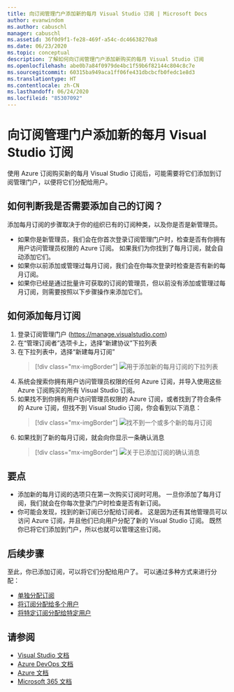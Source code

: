 ```yaml
---
title: 向订阅管理门户添加新的每月 Visual Studio 订阅 | Microsoft Docs
author: evanwindom
ms.author: cabuschl
manager: cabuschl
ms.assetid: 36f0d9f1-fe28-469f-a54c-dc46638270a8
ms.date: 06/23/2020
ms.topic: conceptual
description: 了解如何向订阅管理门户添加新购买的每月 Visual Studio 订阅
ms.openlocfilehash: abe0b7a84f0979de4bc1f59b6f82144c804c8c7e
ms.sourcegitcommit: 60315ba949aca1ff06fe431dbcbcfb0fedc1e8d3
ms.translationtype: HT
ms.contentlocale: zh-CN
ms.lasthandoff: 06/24/2020
ms.locfileid: "85307092"
---
```

# <a name="add-new-monthly-visual-studio-subscriptions-to-the-subscriptions-administration-portal"></a>向订阅管理门户添加新的每月 Visual Studio 订阅
使用 Azure 订阅购买新的每月 Visual Studio 订阅后，可能需要将它们添加到订阅管理门户，以便将它们分配给用户。  

## <a name="how-do-i-know-if-i-need-to-add-my-subscriptions"></a>如何判断我是否需要添加自己的订阅？
添加每月订阅的步骤取决于你的组织已有的订阅种类，以及你是否是新管理员。
- 如果你是新管理员，我们会在你首次登录订阅管理门户时，检查是否有你拥有用户访问管理员权限的 Azure 订阅。  如果我们为你找到了每月订阅，就会自动添加它们。 
- 如果你以前添加或管理过每月订阅，我们会在你每次登录时检查是否有新的每月订阅。 
- 如果你已经是通过批量许可获取的订阅的管理员，但以前没有添加或管理过每月订阅，则需要按照以下步骤操作来添加它们。

## <a name="how-to-add-monthly-subscriptions"></a>如何添加每月订阅
1. 登录订阅管理门户 (<https://manage.visualstudio.com>)
1. 在“管理订阅者”选项卡上，选择“新建协议”下拉列表 
1. 在下拉列表中，选择“新建每月订阅”
   > [!div class="mx-imgBorder"]
   > ![用于添加新的每月订阅的下拉列表](_img/add-monthly-subs/add-subs-drop-down.png)
1. 系统会搜索你拥有用户访问管理员权限的任何 Azure 订阅，并导入使用这些 Azure 订阅购买的所有 Visual Studio 订阅。
1. 如果找不到你拥有用户访问管理员权限的 Azure 订阅，或者找到了符合条件的 Azure 订阅，但找不到 Visual Studio 订阅，你会看到以下消息：
   > [!div class="mx-imgBorder"]
   > ![找不到一个或多个新的每月订阅](_img/add-monthly-subs/no-subs-found.png)
1. 如果找到了新的每月订阅，就会向你显示一条确认消息
   > [!div class="mx-imgBorder"]
   > ![关于已添加订阅的确认消息](_img/add-monthly-subs/subs-added-confirmation.png)

## <a name="things-to-keep-in-mind"></a>要点
- 添加新的每月订阅的选项只在第一次购买订阅时可用。  一旦你添加了每月订阅，我们就会在你每次登录门户时检查是否有新订阅。 
- 你可能会发现，找到的新订阅已分配给订阅者。  这是因为还有其他管理员可以访问 Azure 订阅，并且他们已向用户分配了新的 Visual Studio 订阅。  既然你已将它们添加到门户，所以也就可以管理这些订阅。 

## <a name="next-steps"></a>后续步骤
至此，你已添加订阅，可以将它们分配给用户了。  可以通过多种方式来进行分配：
- [单独分配订阅](assign-license.md)
- [将订阅分配给多个用户](assign-license-bulk.md)
- [将特定订阅分配给特定用户](assign-guid.md)

## <a name="see-also"></a>请参阅
- [Visual Studio 文档](https://docs.microsoft.com/visualstudio/)
- [Azure DevOps 文档](https://docs.microsoft.com/azure/devops/)
- [Azure 文档](https://docs.microsoft.com/azure/)
- [Microsoft 365 文档](https://docs.microsoft.com/microsoft-365/)
